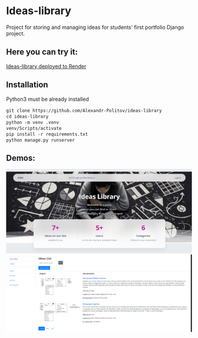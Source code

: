 # Ideas-library

Project for storing and managing ideas for students' first portfolio Django project.

## Here you can try it:
[Ideas-library deployed to Render]()

## Installation

Python3 must be already installed

```shell
git clone https://github.com/Alexandr-Politov/ideas-library
cd ideas-library
python -m venv .venv
venv/Scripts/activate
pip install -r requirements.txt
python manage.py runserver
```

## Demos:

![Home page](home_page.png)
![Main content](content.png)